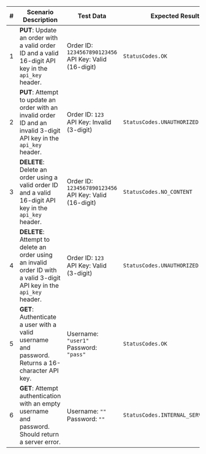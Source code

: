| #  | Scenario Description | Test Data | Expected Result |
|----|-----------------------|-----------|-----------------|
| 1  | **PUT**: Update an order with a valid order ID and a valid 16-digit API key in the `api_key` header. | Order ID: `1234567890123456`<br>API Key: Valid (16-digit) | `StatusCodes.OK` |
| 2  | **PUT**: Attempt to update an order with an invalid order ID and an invalid 3-digit API key in the `api_key` header. | Order ID: `123`<br>API Key: Invalid (3-digit) | `StatusCodes.UNAUTHORIZED` |
| 3  | **DELETE**: Delete an order using a valid order ID and a valid 16-digit API key in the `api_key` header. | Order ID: `1234567890123456`<br>API Key: Valid (16-digit) | `StatusCodes.NO_CONTENT` |
| 4  | **DELETE**: Attempt to delete an order using an invalid order ID with a valid 3-digit API key in the `api_key` header. | Order ID: `123`<br>API Key: Valid (3-digit) | `StatusCodes.UNAUTHORIZED` |
| 5  | **GET**: Authenticate a user with a valid username and password. Returns a 16-character API key. | Username: `"user1"`<br>Password: `"pass"` | `StatusCodes.OK` |
| 6  | **GET**: Attempt authentication with an empty username and password. Should return a server error. | Username: `""`<br>Password: `""` | `StatusCodes.INTERNAL_SERVER_ERROR` |